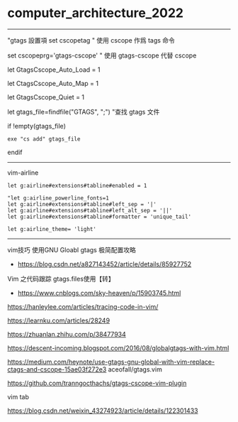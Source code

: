 # computer_architecture_2022

--------------------------
"gtags 設置項
set cscopetag " 使用 cscope 作爲 tags 命令

set cscopeprg='gtags-cscope' " 使用 gtags-cscope 代替 cscope


let GtagsCscope_Auto_Load = 1

let CtagsCscope_Auto_Map = 1

let GtagsCscope_Quiet = 1

let gtags_file=findfile("GTAGS", ";") "查找 gtags 文件

if !empty(gtags_file)

    exe "cs add" gtags_file

endif

-------------------------------------
vim-airline
```
let g:airline#extensions#tabline#enabled = 1

"let g:airline_powerline_fonts=1
let g:airline#extensions#tabline#left_sep = '|'
let g:airline#extensions#tabline#left_alt_sep = '||'
let g:airline#extensions#tabline#formatter = 'unique_tail'

let g:airline_theme= 'light'
```
-------------------------------------

vim技巧 使用GNU Gloabl gtags 极简配置攻略
* https://blog.csdn.net/a827143452/article/details/85927752

Vim 之代码跟踪 gtags.files使用【转】
* https://www.cnblogs.com/sky-heaven/p/15903745.html

https://hanleylee.com/articles/tracing-code-in-vim/


https://learnku.com/articles/28249

https://zhuanlan.zhihu.com/p/38477934

https://descent-incoming.blogspot.com/2016/08/globalgtags-with-vim.html


https://medium.com/heynote/use-gtags-gnu-global-with-vim-replace-ctags-and-cscope-15ae03f272e3
aceofall/gtags.vim

https://github.com/tranngocthachs/gtags-cscope-vim-plugin


vim tab

https://blog.csdn.net/weixin_43274923/article/details/122301433
